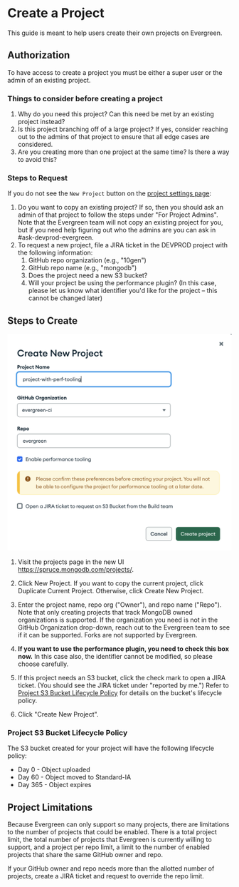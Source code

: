 # Create a Project

This guide is meant to help users create their own projects on Evergreen.

## Authorization

To have access to create a project you must be either a super user or the admin of an existing project.

### Things to consider before creating a project

1. Why do you need this project? Can this need be met by an existing project instead?
2. Is this project branching off of a large project? If yes, consider reaching out to the admins of that project to ensure that all edge cases are considered.
3. Are you creating more than one project at the same time? Is there a way to avoid this?

### Steps to Request

If you do not see the `New Project` button on the [project settings page](https://spruce.mongodb.com/project/YourProject/settings/general):

1. Do you want to copy an existing project? If so, then you should ask an admin of that project to follow the steps under "For Project Admins". Note that the Evergreen team will not copy an existing project for you, but if you need help figuring out who the admins are you can ask in #ask-devprod-evergreen.
2. To request a new project, file a JIRA ticket in the DEVPROD project with the following information:
   1. GitHub repo organization (e.g., "10gen")
   2. GitHub repo name (e.g., "mongodb")
   3. Does the project need a new S3 bucket?
   4. Will your project be using the performance plugin? (In this case, please let us know what identifier you'd like for the project – this cannot be changed later)

## Steps to Create

![create_project_modal.png](../images/create_project_modal.png)

1. Visit the projects page in the new UI <https://spruce.mongodb.com/projects/>.
2. Click New Project. If you want to copy the current project, click Duplicate Current Project. Otherwise, click Create New Project.
3. Enter the project name, repo org ("Owner"), and repo name ("Repo"). Note that only creating projects that track MongoDB owned organizations is supported. If the organization you need is not in the GitHub Organization drop-down, reach out to the Evergreen team to see if it can be supported. Forks are not supported by Evergreen.
4. **If you want to use the performance plugin, you need to check this box now.** In this case also, the identifier cannot be modified, so please choose carefully.
5. If this project needs an S3 bucket, click the check mark to open a JIRA ticket. (You should see the JIRA ticket under "reported by me.") Refer to [Project S3 Bucket Lifecycle Policy](#project-s3-bucket-lifecycle-policy) for details on the bucket's lifecycle policy.

6. Click "Create New Project".

### Project S3 Bucket Lifecycle Policy

The S3 bucket created for your project will have the following lifecycle policy:

- Day 0 - Object uploaded
- Day 60 - Object moved to Standard-IA
- Day 365 - Object expires

## Project Limitations

Because Evergreen can only support so many projects, there are limitations to the number of projects that could be enabled.
There is a total project limit, the total number of projects that Evergreen is currently willing to support,
and a project per repo limit, a limit to the number of enabled projects that share the same GitHub owner and repo.

If your GitHub owner and repo needs more than the allotted number of projects, create a JIRA ticket and request to override the repo limit.
